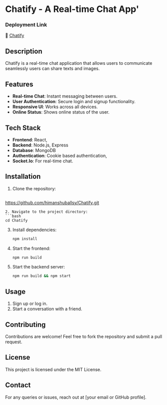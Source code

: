 # Chatify - A Real-time Chat App'

### **Deployment Link**  
🔗 [Chatify](https://Chatify.onrender.com/)  

## Description
Chatify is a real-time chat application that allows users to communicate seamlessly users can share texts and images.

## Features
- **Real-time Chat**: Instant messaging between users.
- **User Authentication**: Secure login and signup functionality.
- **Responsive UI**: Works across all devices.
- **Online Status**: Shows online status of the user.

## Tech Stack
- **Frontend**: React,
- **Backend**: Node.js, Express
- **Database**: MongoDB 
- **Authentication**: Cookie based authentication,
- **Socket.Io**: For real-time chat.

## Installation
1. Clone the repository:
   ```bash
 https://github.com/himanshuballsy/Chatify.git
   ```
2. Navigate to the project directory:
   ```bash
   cd Chatify
   ```
3. Install dependencies:
   ```bash
   npm install
   ```
4. Start the frontend:
   ```bash
   npm run build
   ```
5. Start the backend server:
   ```bash
   npm run build && npm start
   ```

## Usage
1. Sign up or log in.
2. Start a conversation with a friend.

## Contributing
Contributions are welcome! Feel free to fork the repository and submit a pull request.

## License
This project is licensed under the MIT License.

## Contact
For any queries or issues, reach out at [your email or GitHub profile].

